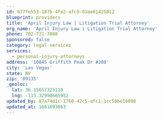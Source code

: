 ```yaml
---
id: 677fe553-187b-4fe2-afc9-03ae01425012
blueprint: providers
title: 'April Injury Law | Litigation Trial Attorney'
org_name: 'April Injury Law | Litigation Trial Attorney'
phone: 702-721-7088
sponsored: false
category: legal-services
services:
  - personal-injury-attorneys
address: '10845 Griffith Peak Dr #200'
city: 'Las Vegas'
state: NV
zip: '89135'
_geoloc:
  lat: 36.15657323118
  lng: -115.32998665952
updated_by: 87a74d1c-1760-42c5-afc1-1cc59be16098
updated_at: 1661893863
---
```

